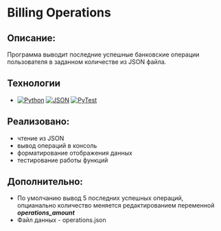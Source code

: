 # Billing Operations

## Описание:

Программа выводит последние успешные банковские операции пользователя в заданном количестве из JSON файла.

## Технологии

- [![Python](https://img.shields.io/badge/-Python-3776AB?style=flat&logo=python&logoColor=white)](https://www.python.org/)
[![JSON](https://img.shields.io/badge/-JSON-000000?style=flat&logo=json&logoColor=white)](https://www.json.org/)
[![PyTest](https://img.shields.io/badge/-PyTest-0A9EDC?style=flat&logo=python&logoColor=white)](https://docs.pytest.org/)

## Реализовано:
- чтение из JSON
- вывод операций в консоль
- форматирование отображения данных
- тестирование работы функций

## Дополнительно:
- По умолчанию вывод 5 последних успешных операций, опцианально количество меняется редактированием переменной  ___operations_amount___
- Файл данных - operations.json
